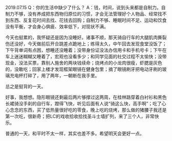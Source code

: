 2019.07.15
Q：你的生活中缺少了什么？
A：钱，时间，说到头来都是自制力。自制力不够，没有养成把东西物归原位的习惯，才会无法管理好个人物品、经常找不到东西、反复花时间去找、花钱去回购；自制力不够、睡眠时间不足、运动和饮食没有平衡，才会身心俱疲、效率低下，对现状不满。  

今天也挺累的，我怀疑还是因为没睡好。诸事不顺，那天骑自行车的大腿肌肉撕裂伤还没好，今天做前后开合跳差点跪地上；练得太久，中午回去发现食堂没饭了；下午背单词有点困，想睡还没睡着；没带身份证没法办信用卡和手机号卡；下午在车上迷迷糊糊又睡着了，宏观也没看多少；和同学见面的社交过程不太愉快；没带现金，没法买票，靠别人施舍的两块钱续命；烧烤点的小龙肉很瘦，虾腮是灰色的，没敢吃；回家上楼才发现框架眼镜在健身包里；摘了眼镜刷牙把电动牙刷的玻璃充电杯打碎了，用了两年，一朝断在我手里。  

总之是挺背的一天。  

好事，我想想。隐形眼镜还剩最后两片够撑过这两周，在桂林路穿着白衬衫和黑色长裙骑没手刹的自行车，蹬得飞快，听见后面有人说“骑这么快，高手啊”；吃了心心念念的东西，买了低热量很好吃的零食，晚上吃的烧烤，那么做的猪腰子我还是第一次吃，很新奇；把LC的戏收拾收拾找圣斗士墙扩列，来了三个人，非常快乐。  

普通的一天，和平时不太一样，其实也差不多。希望明天会更好一点。  
